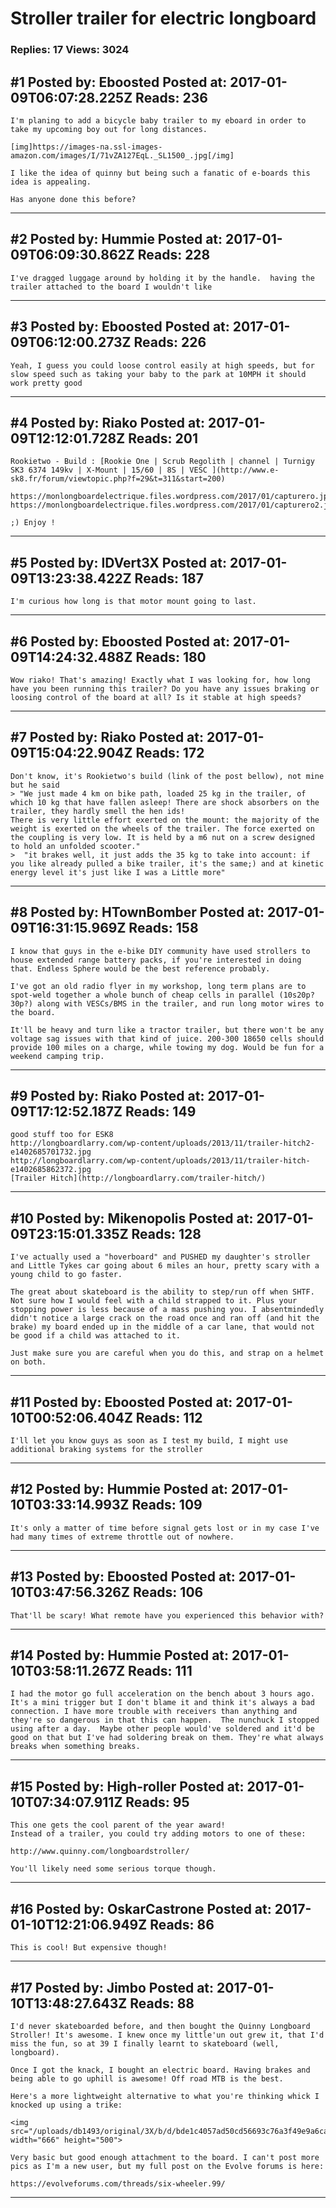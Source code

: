 # Stroller trailer for electric longboard

### Replies: 17 Views: 3024

## \#1 Posted by: Eboosted Posted at: 2017-01-09T06:07:28.225Z Reads: 236

```
I'm planing to add a bicycle baby trailer to my eboard in order to take my upcoming boy out for long distances.

[img]https://images-na.ssl-images-amazon.com/images/I/71vZA127EqL._SL1500_.jpg[/img]

I like the idea of quinny but being such a fanatic of e-boards this idea is appealing.

Has anyone done this before?
```

---
## \#2 Posted by: Hummie Posted at: 2017-01-09T06:09:30.862Z Reads: 228

```
I've dragged luggage around by holding it by the handle.  having the trailer attached to the board I wouldn't like
```

---
## \#3 Posted by: Eboosted Posted at: 2017-01-09T06:12:00.273Z Reads: 226

```
Yeah, I guess you could loose control easily at high speeds, but for slow speed such as taking your baby to the park at 10MPH it should work pretty good
```

---
## \#4 Posted by: Riako Posted at: 2017-01-09T12:12:01.728Z Reads: 201

```
Rookietwo - Build : [Rookie One | Scrub Regolith | channel | Turnigy SK3 6374 149kv | X-Mount | 15/60 | 8S | VESC ](http://www.e-sk8.fr/forum/viewtopic.php?f=29&t=311&start=200)

https://monlongboardelectrique.files.wordpress.com/2017/01/capturero.jpg
https://monlongboardelectrique.files.wordpress.com/2017/01/capturero2.jpg

;) Enjoy !
```

---
## \#5 Posted by: IDVert3X Posted at: 2017-01-09T13:23:38.422Z Reads: 187

```
I'm curious how long is that motor mount going to last.
```

---
## \#6 Posted by: Eboosted Posted at: 2017-01-09T14:24:32.488Z Reads: 180

```
Wow riako! That's amazing! Exactly what I was looking for, how long have you been running this trailer? Do you have any issues braking or loosing control of the board at all? Is it stable at high speeds?
```

---
## \#7 Posted by: Riako Posted at: 2017-01-09T15:04:22.904Z Reads: 172

```
Don't know, it's Rookietwo's build (link of the post bellow), not mine but he said 
> "We just made 4 km on bike path, loaded 25 kg in the trailer, of which 10 kg that have fallen asleep! There are shock absorbers on the trailer, they hardly smell the hen ids!
There is very little effort exerted on the mount: the majority of the weight is exerted on the wheels of the trailer. The force exerted on the coupling is very low. It is held by a m6 nut on a screw designed to hold an unfolded scooter."
>  "it brakes well, it just adds the 35 kg to take into account: if you like already pulled a bike trailer, it's the same;) and at kinetic energy level it's just like I was a Little more"
```

---
## \#8 Posted by: HTownBomber Posted at: 2017-01-09T16:31:15.969Z Reads: 158

```
I know that guys in the e-bike DIY community have used strollers to house extended range battery packs, if you're interested in doing that. Endless Sphere would be the best reference probably. 

I've got an old radio flyer in my workshop, long term plans are to spot-weld together a whole bunch of cheap cells in parallel (10s20p? 30p?) along with VESCs/BMS in the trailer, and run long motor wires to the board. 

It'll be heavy and turn like a tractor trailer, but there won't be any voltage sag issues with that kind of juice. 200-300 18650 cells should provide 100 miles on a charge, while towing my dog. Would be fun for a weekend camping trip.
```

---
## \#9 Posted by: Riako Posted at: 2017-01-09T17:12:52.187Z Reads: 149

```
good stuff too for ESK8
http://longboardlarry.com/wp-content/uploads/2013/11/trailer-hitch2-e1402685701732.jpg
http://longboardlarry.com/wp-content/uploads/2013/11/trailer-hitch-e1402685862372.jpg
[Trailer Hitch](http://longboardlarry.com/trailer-hitch/)
```

---
## \#10 Posted by: Mikenopolis Posted at: 2017-01-09T23:15:01.335Z Reads: 128

```
I've actually used a "hoverboard" and PUSHED my daughter's stroller and Little Tykes car going about 6 miles an hour, pretty scary with a young child to go faster.

The great about skateboard is the ability to step/run off when SHTF. Not sure how I would feel with a child strapped to it. Plus your stopping power is less because of a mass pushing you. I absentmindedly didn't notice a large crack on the road once and ran off (and hit the brake) my board ended up in the middle of a car lane, that would not be good if a child was attached to it.

Just make sure you are careful when you do this, and strap on a helmet on both.
```

---
## \#11 Posted by: Eboosted Posted at: 2017-01-10T00:52:06.404Z Reads: 112

```
I'll let you know guys as soon as I test my build, I might use additional braking systems for the stroller
```

---
## \#12 Posted by: Hummie Posted at: 2017-01-10T03:33:14.993Z Reads: 109

```
It's only a matter of time before signal gets lost or in my case I've had many times of extreme throttle out of nowhere.
```

---
## \#13 Posted by: Eboosted Posted at: 2017-01-10T03:47:56.326Z Reads: 106

```
That'll be scary! What remote have you experienced this behavior with?
```

---
## \#14 Posted by: Hummie Posted at: 2017-01-10T03:58:11.267Z Reads: 111

```
I had the motor go full acceleration on the bench about 3 hours ago.  It's a mini trigger but I don't blame it and think it's always a bad connection. I have more trouble with receivers than anything and they're so dangerous in that this can happen.  The nunchuck I stopped using after a day.  Maybe other people would've soldered and it'd be good on that but I've had soldering break on them. They're what always breaks when something breaks.
```

---
## \#15 Posted by: High-roller Posted at: 2017-01-10T07:34:07.911Z Reads: 95

```
This one gets the cool parent of the year award! 
Instead of a trailer, you could try adding motors to one of these:

http://www.quinny.com/longboardstroller/

You'll likely need some serious torque though.
```

---
## \#16 Posted by: OskarCastrone Posted at: 2017-01-10T12:21:06.949Z Reads: 86

```
This is cool! But expensive though!
```

---
## \#17 Posted by: Jimbo Posted at: 2017-01-10T13:48:27.643Z Reads: 88

```
I'd never skateboarded before, and then bought the Quinny Longboard Stroller! It's awesome. I knew once my little'un out grew it, that I'd miss the fun, so at 39 I finally learnt to skateboard (well, longboard).

Once I got the knack, I bought an electric board. Having brakes and being able to go uphill is awesome! Off road MTB is the best.

Here's a more lightweight alternative to what you're thinking whick I knocked up using a trike:

<img src="/uploads/db1493/original/3X/b/d/bde1c4057ad50cd56693c76a3f49e9a6ca078493.jpg" width="666" height="500">

Very basic but good enough attachment to the board. I can't post more pics as I'm a new user, but my full post on the Evolve forums is here:

https://evolveforums.com/threads/six-wheeler.99/
```

---
